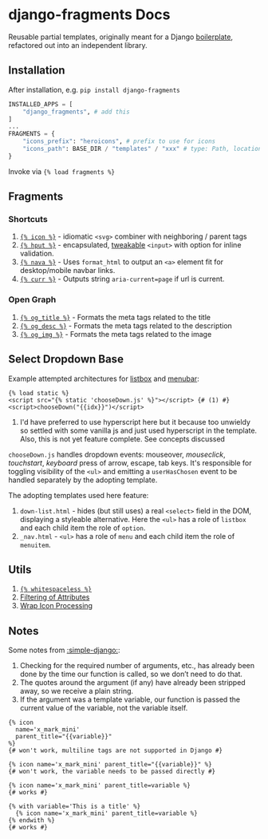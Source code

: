 # django-fragments Docs

Reusable partial templates, originally meant for a Django [boilerplate](https://start-django.fly.dev), refactored out into an independent library.

## Installation

After installation, e.g. `pip install django-fragments`

```py
INSTALLED_APPS = [
    "django_fragments", # add this
]
...
FRAGMENTS = {
    "icons_prefix": "heroicons", # prefix to use for icons
    "icons_path": BASE_DIR / "templates" / "xxx" # type: Path, location where svg icons will be stored
}
```

Invoke via `{% load fragments %}`

## Fragments

### Shortcuts

1. [`{% icon %}`](./icon.md) - idiomatic `<svg>` combiner with neighboring / parent tags
2. [`{% hput %}`](./hput.md) - encapsulated, [tweakable](https://github.com/jazzband/django-widget-tweaks) `<input>` with option for inline validation.
3. [`{% nava %}`](./nava.md#nava) - Uses `format_html` to output an `<a>` element fit for desktop/mobile navbar links.
4. [`{% curr %}`](./nava.md#curr) - Outputs string `aria-current=page` if url is current.

### Open Graph

1. [`{% og_title %}`](./og.md#og_title) - Formats the meta tags related to the title
2. [`{% og_desc %}`](./og.md#og_desc) - Formats the meta tags related to the description
3. [`{% og_img %}`](./og.md#og_img) - Formats the meta tags related to the image

## Select Dropdown Base

Example attempted architectures for [listbox](https://www.w3.org/WAI/ARIA/apg/patterns/listbox/) and [menubar](https://www.w3.org/WAI/ARIA/apg/patterns/menubar/):

```jinja title="{{idx}} needs button, ul, child li options"
{% load static %}
<script src="{% static 'chooseDown.js' %}"></script> {# (1) #}
<script>chooseDown("{{idx}}")</script>
```

1. I'd have preferred to use hyperscript here but it because too unwieldy so settled with some vanilla js and just used hyperscript in the template. Also, this is not yet feature complete. See concepts discussed

`chooseDown.js` handles dropdown events: mouseover, _mouseclick_, _touchstart_, _keyboard_ press of arrow, escape, tab keys. It's responsible for toggling visibility of the `<ul>` and emitting a `userHasChosen` event to be handled separately by the adopting template.

The adopting templates used here feature:

1. `down-list.html` - hides (but still uses) a real `<select>` field in the DOM, displaying a styleable alternative. Here the `<ul>` has a role of `listbox` and each child item the role of `option`.
2. `_nav.html` - `<ul>` has a role of `menu` and each child item the role of `menuitem`.

## Utils

1. [`{% whitespaceless %}`](./utils.md#whitespaceless)
2. [Filtering of Attributes](./utils.md#filter-attributes)
3. [Wrap Icon Processing](./utils.md#wrap-icon)

## Notes

Some notes from [:simple-django:](https://docs.djangoproject.com/en/dev/howto/custom-template-tags/#django.template.Library.simple_tag):

1. Checking for the required number of arguments, etc., has already been done by the time our function is called, so we don’t need to do that.
2. The quotes around the argument (if any) have already been stripped away, so we receive a plain string.
3. If the argument was a template variable, our function is passed the current value of the variable, not the variable itself.

```jinja title="Simple tag conventions"
{% icon
  name='x_mark_mini'
  parent_title="{{variable}}"
%}
{# won't work, multiline tags are not supported in Django #}

{% icon name='x_mark_mini' parent_title="{{variable}}" %}
{# won't work, the variable needs to be passed directly #}

{% icon name='x_mark_mini' parent_title=variable %}
{# works #}

{% with variable='This is a title' %}
  {% icon name='x_mark_mini' parent_title=variable %}
{% endwith %}
{# works #}
```
